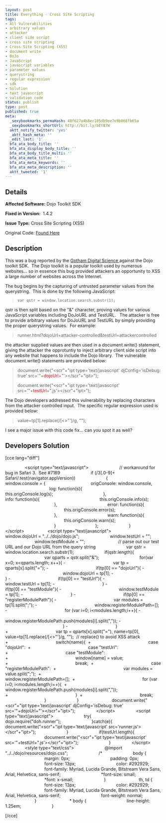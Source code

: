 ```yaml
---
layout: post
title: Everything - Cross Site Scripting
tags:
- All Vulnerabilities
- arbitrary values
- attacker
- client side script
- cross site scripting
- Cross-Site Scripting (XSS)
- document write
- DoJo
- JavaScript
- javascript variables
- parameter values
- querystring
- regular expression
- sdk
- Solution
- text javascript
- validation code
status: publish
type: post
published: true
meta:
  _sexybookmarks_permaHash: 48f627a4b8ec185db9ee7e9b068fb65a
  _sexybookmarks_shortUrl: http://bit.ly/bEY87W
  aktt_notify_twitter: 'yes'
  _aktt_hash_meta: ''
  _edit_last: '1'
  bfa_ata_body_title: ''
  bfa_ata_display_body_title: ''
  bfa_ata_body_title_multi: ''
  bfa_ata_meta_title: ''
  bfa_ata_meta_keywords: ''
  bfa_ata_meta_description: ''
  aktt_tweeted: '1'
---
```

## Details
__Affected Software:__ Dojo Toolkit SDK

__Fixed in Version:__  1.4.2

__Issue Type:__ Cross Site Scripting (XSS)

Original Code: <a title="Everything" href="http://spotthevuln.com/2010/06/everything/" target="_blank">Found Here</a>
## Description
This was a bug reported by the <a title="Gotham" href="http://www.gdssecurity.com/" target="_blank">Gotham Digital Science </a>against the Dojo toolkit SDK.  The Dojo toolkit is a popular toolkit used by numerous websites… so in essence this bug provided attackers an opportunity to XSS a large number of websites across the Internet.

The bug begins by the capturing of untrusted parameter values from the querystring.  This is done by the following JavaScript:
<blockquote><code>var qstr = window.location.search.substr(1);</code></blockquote>
qstr is then split based on the "&amp;" character, proving values for various JavaScript variables including DoJoURL and TestURL.   The attacker is free to provide arbitrary values for DoJoURL and TestURL by simply providing the proper querystring values.  For example:
<blockquote>runner.html?dojoUrl=attacker-controlled&amp;testUrl=attackercontrolled</blockquote>
the attacker supplied values are then used in a document.write() statement, giving the attacker the opprotuntiy to inject arbitrary client side script into any website that happens to include the Dojo library.  The vulnerable document.write() statements are provided below:
<blockquote>document.write("&lt;scr"+"ipt type='text/javascript' djConfig='isDebug: true' src='"+<span style="color: #ff0000;">dojoUrl</span>+"'&gt;&lt;/scr"+"ipt&gt;");

document.write("&lt;scr"+"ipt type='text/javascript' src='"+<span style="color: #ff0000;">testUrl</span>+".js'&gt;&lt;/scr"+"ipt&gt;");</blockquote>
The Dojo developers addressed this vulnerability by replacing characters from the attacker controlled input.  The specific regular expression used is provided below:
<blockquote>value=tp[1].replace(/[&lt;&gt;"']/g, "");</blockquote>
I see a major issue with this code fix… can you spot it as well?
<h2>Developers Solution</h2>
[cce lang="diff"]

                &lt;script type="text/javascript"&gt;
                        // workaround for bug in Safari 3.  See #7189
                        if (/3[\.0-9]+ Safari/.test(navigator.appVersion))
                        {
                                window.console = {
                                    origConsole: window.console,
                                    log: function(s){
                                                this.origConsole.log(s);
                                        },
                                        info: function(s){
                                                this.origConsole.info(s);
                                        },
                                        error: function(s){
                                                this.origConsole.error(s);
                                        },
                                        warn: function(s){
                                                this.origConsole.warn(s);
                                        }
                               };
                        }
                &lt;/script&gt;
 
                &lt;script type="text/javascript"&gt;
                        window.dojoUrl = "../../dojo/dojo.js";
                        window.testUrl = "";
                        window.testModule = "";
 
                        // parse out our test URL and our Dojo URL from the query string
                        var qstr = window.location.search.substr(1);
                        if(qstr.length){
                                var qparts = qstr.split("&amp;");
                                for(var x=0; x&lt;qparts.length; x++){
-                                       var tp = qparts[x].split("=");
-                                       if(tp[0] == "dojoUrl"){
-                                               window.dojoUrl = tp[1];
-                                       }
-                                       if(tp[0] == "testUrl"){
-                                               window.testUrl = tp[1];
-                                       }
-                                       if(tp[0] == "testModule"){
-                                               window.testModule = tp[1];
-                                       }
-                                       if(tp[0] == "registerModulePath"){
-                                               var modules = tp[1].split(";");
-                                               window.registerModulePath=[];
-                                               for (var i=0; i&lt;modules.length;i++){
-                                                        window.registerModulePath.push(modules[i].split(","));
-                                               }
-                                       }
+                                       var tp = qparts[x].split("="), name=tp[0], value=tp[1].replace(/[&lt;&gt;"']/g, "");  // replace() to avoid XSS attack 
+                                       switch(name){ 
+                                               case "dojoUrl": 
+                                               case "testUrl": 
+                                               case "testModule": 
+                                                       window[name] = value; 
+                                                       break; 
+                                               case "registerModulePath": 
+                                                       var modules = value.split(";"); 
+                                                       window.registerModulePath=[]; 
+                                                       for (var i=0; i&lt;modules.length;i++){ 
+                                                               window.registerModulePath.push(modules[i].split(",")); 
+                                                       } 
+                                               break; 
                                }
                        }
 
                        document.write("&lt;scr"+"ipt type='text/javascript' djConfig='isDebug: true' src='"+dojoUrl+"'&gt;&lt;/scr"+"ipt&gt;");
                &lt;/script&gt;
                &lt;script type="text/javascript"&gt;
                        try{
                                dojo.require("doh.runner");
                        }catch(e){
                                document.write("&lt;scr"+"ipt type='text/javascript' src='runner.js'&gt;&lt;/scr"+"ipt&gt;");
                        }
                        if(testUrl.length){
                                document.write("&lt;scr"+"ipt type='text/javascript' src='"+testUrl+".js'&gt;&lt;/scr"+"ipt&gt;");
                        }
                &lt;/script&gt;
                &lt;style type="text/css"&gt;
                        @import "../../dojo/resources/dojo.css";
                        /*
                        body {
                                margin: 0px;
                                padding: 0px;
                                font-size: 13px;
                                color: #292929;
                                font-family: Myriad, Lucida Grande, Bitstream Vera Sans, Arial, Helvetica, sans-serif;
                                *font-size: small;
                                *font: x-small;
                        }
 
                        th, td {
                                font-size: 13px;
                                color: #292929;
                                font-family: Myriad, Lucida Grande, Bitstream Vera Sans, Arial, Helvetica, sans-serif;
                                font-weight: normal;
                        }
 
                        * body {
                                line-height: 1.25em;
                        }

[/cce] 
